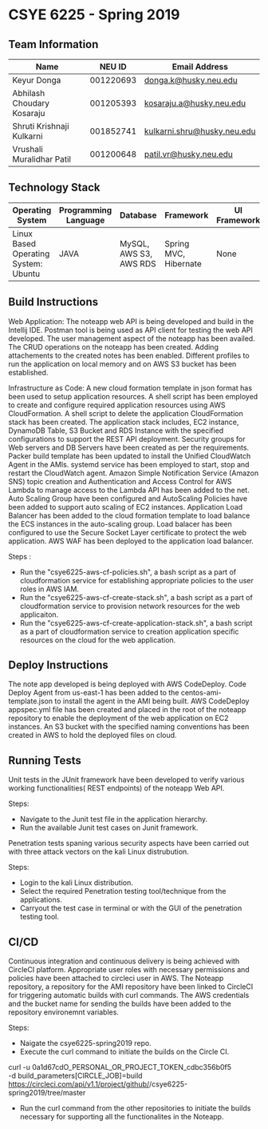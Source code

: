 # CSYE 6225 - Spring 2019

## Team Information

| Name | NEU ID | Email Address |
| --- | --- | --- |
|Keyur Donga|001220693|donga.k@husky.neu.edu|
|Abhilash Choudary Kosaraju |001205393|kosaraju.a@husky.neu.edu|
|Shruti Krishnaji Kulkarni|001852741|kulkarni.shru@husky.neu.edu|
|Vrushali Muralidhar Patil|001200648|patil.vr@husky.neu.edu|

## Technology Stack

| Operating System | Programming Language | Database | Framework | UI Framework |
| --- | --- | --- | --- | --- |
| Linux Based Operating System: Ubuntu | JAVA | MySQL, AWS S3, AWS RDS | Spring MVC, Hibernate | None |

## Build Instructions

Web Application:
The noteapp web API is being developed and build in the Intellij IDE. 
Postman tool is being used as API client for testing the web API 
developed. 
The user management aspect of the noteapp has been availed.
The CRUD operations on the noteapp has been created.
Adding attachements to the created notes has been enabled.
Different profiles to run the application on local memory and on AWS S3 bucket has been established.

Infrastructure as Code:
A new cloud formation template in json format has been used to setup application resources.
A shell script has been employed to create and configure required application resources using AWS CloudFormation.
A shell script to delete the application CloudFormation stack has been created.
The application stack includes, EC2 instance, DynamoDB Table, S3 Bucket and RDS Instance with the specified configurations to support the REST API deployment. 
Security groups for Web servers and DB Servers have been created as per the requirements. 
Packer build template has been updated to install the Unified CloudWatch Agent in the AMIs.
systemd service has been employed to start, stop and restart the CloudWatch agent.
Amazon Simple Notification Service (Amazon SNS) topic creation and Authentication and Access Control for AWS Lambda to manage access to the Lambda API has been added to the net.
Auto Scaling Group have been configured and AutoScaling Policies have been added to support auto scaling of EC2 instances.
Application Load Balancer has been added to the cloud formation template to load balance the ECS instances in the auto-scaling group.
Load balacer has been configured to use the Secure Socket Layer certificate to protect the web application.
AWS WAF has been deployed to the application load balancer. 

Steps : 
- Run the "csye6225-aws-cf-policies.sh", a bash script as a part of cloudformation service for establishing appropriate policies to the user roles in AWS IAM. 
- Run the "csye6225-aws-cf-create-stack.sh", a bash script as a part of cloudformation service to provision network resources for the web applicaiton. 
- Run the "csye6225-aws-cf-create-application-stack.sh", a bash script as a part of cloudformation service to creation application specific resources on the cloud for the web application.

## Deploy Instructions
The note app developed is being deployed with AWS CodeDeploy. Code Deploy Agent from us-east-1 has been added to the centos-ami-template.json to install the agent in the AMI being built. AWS CodeDeploy appspec.yml file has been created and placed in the root of the noteapp repository to enable the deployment of the web application on EC2 instances. An S3 bucket with the specified naming conventions has been created in AWS to hold the deployed files on cloud.

## Running Tests

Unit tests in the JUnit framework have been developed to verify various working functionalities( REST endpoints) of the noteapp Web API. 

Steps:
- Navigate to the Junit test file in the application hierarchy.
- Run the available Junit test cases on Junit framework.

Penetration tests spaning various security aspects have been carried out with three attack vectors on the kali Linux distrubution.

Steps: 
- Login to the kali Linux distribution.
- Select the required Penetration testing tool/technique from the applications.
- Carryout the test case in terminal or with the GUI of the penetration testing tool.

## CI/CD
Continuous integration and continuous delivery is being achieved with CircleCI platform. 
Appropriate user roles with necessary permissions and policies have been attached to circleci user in AWS. 
The Noteapp repository, a repository for the AMI repository have been linked to CircleCI for triggering automatic builds with curl commands. 
The AWS credentials and the bucket name for sending the builds have been added to the repository environemnt variables.  

Steps: 
- Naigate the csye6225-spring2019 repo. 
- Execute the curl command to initiate the builds on the Circle CI.

curl -u 0a1d67cdO_PERSONAL_OR_PROJECT_TOKEN_cdbc356b0f5 \
    -d build_parameters[CIRCLE_JOB]=build \
    https://circleci.com/api/v1.1/project/github/<Github Username>/csye6225-spring2019/tree/master

- Run the curl command from the other repositories to initiate the builds necessary for supporting all the functionalites in the Noteapp.
 









